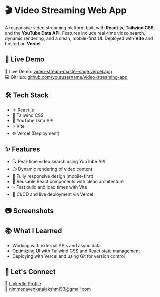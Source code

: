 # 🎬 Video Streaming Web App

A responsive video streaming platform built with **React.js**, **Tailwind CSS**, and the **YouTube Data API**. Features include real-time video search, dynamic rendering, and a clean, mobile-first UI. Deployed with **Vite** and hosted on **Vercel**.

## 🚀 Live Demo

🔗 Live Demo: [video-stream-master-sage.vercel.app](https://video-stream-master-sage.vercel.app)  
💻 GitHub: [github.com/yourusername/video-streaming-app](https://github.com/yourusername/video-streaming-app)


## 🛠️ Tech Stack

- ⚛️ React.js
- 🎨 Tailwind CSS
- 📡 YouTube Data API
- ⚡ Vite
- 🌐 Vercel (Deployment)

## ✨ Features

- 🔍 Real-time video search using YouTube API
- 📺 Dynamic rendering of video content
- 📱 Fully responsive design (mobile-first)
- 🧱 Reusable React components with clean architecture
- ⚡ Fast build and load times with Vite
- 🚀 CI/CD and live deployment via Vercel

## 📷 Screenshots



## 📚 What I Learned

- Working with external APIs and async data
- Optimizing UI with Tailwind CSS and React state management
- Deploying with Vercel and using Git for version control


## 🤝 Let's Connect

💼 [LinkedIn Profile](https://www.linkedin.com/in/venkatalakshmi-nimmana-linpro/)  
📧 [nimmanavenkatalakshmi93@gmail.com](mailto:nimmanavenkatalakshmi93@gmail.com)


